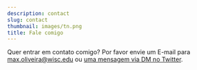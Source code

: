 ```yaml
---
description: contact
slug: contact
thumbnail: images/tn.png
title: Fale comigo
---
```




Quer entrar em contato comigo? Por favor envie um E-mail para max.oliveira@wisc.edu ou [uma mensagem via DM no Twitter](https://twitter.com/maxwelco).